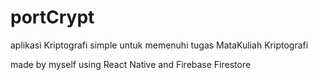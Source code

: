# portCrypt
aplikasi Kriptografi simple untuk memenuhi tugas MataKuliah Kriptografi

made by myself
using React Native and Firebase Firestore
